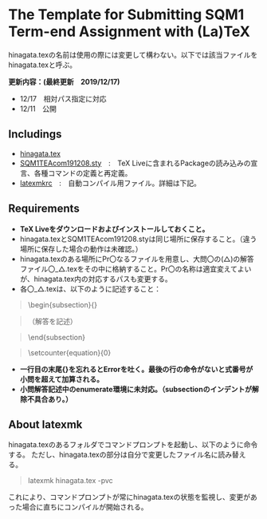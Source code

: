 The Template for Submitting SQM1 Term-end Assignment with (La)TeX
==

hinagata.texの名前は使用の際には変更して構わない。以下では該当ファイルをhinagata.texと呼ぶ。

**更新内容：(最終更新　2019/12/17)**
- 12/17　相対パス指定に対応
- 12/11　公開

## Includings
- [hinagata.tex](hinagata.tex)
- [SQM1TEAcom191208.sty](SQM1TEAcom191208.sty)　:　TeX Liveに含まれるPackageの読み込みの宣言、各種コマンドの定義と再定義。
- [latexmkrc](latexmkrc)　:　自動コンパイル用ファイル。詳細は下記。

## Requirements
- **TeX Liveをダウンロードおよびインストールしておくこと。**
- hinagata.texとSQM1TEAcom191208.styは同じ場所に保存すること。（違う場所に保存した場合の動作は未確認。）
- hinagata.texのある場所にPr〇なるファイルを用意し、大問〇の(△)の解答ファイル〇_△.texをその中に格納すること。Pr〇の名称は適宜変えてよいが、hinagata.tex内の対応するパスも変更する。
- 各〇_△.texは、以下のように記述すること：

> \begin{subsection}{}

> （解答を記述）

> \end{subsection}

> \setcounter{equation}{0}

- **一行目の末尾{}を忘れるとErrorを吐く。最後の行の命令がないと式番号が小問を超えて加算される。**
- **小問解答記述中のenumerate環境に未対応。（subsectionのインデントが解除不具合あり。）**

## About **latexmk**
hinagata.texのあるフォルダでコマンドプロンプトを起動し、以下のように命令する。 ただし、hinagata.texの部分は自分で変更したファイル名に読み替える。

> latexmk hinagata.tex -pvc

これにより、コマンドプロンプトが常にhinagata.texの状態を監視し、変更があった場合に直ちにコンパイルが開始される。
